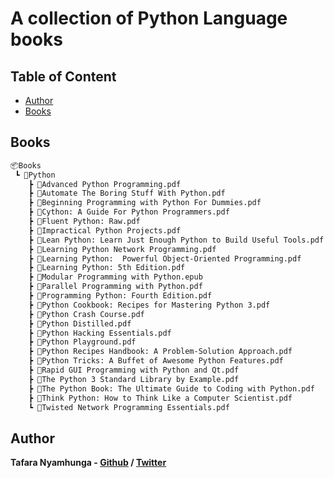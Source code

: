 # A collection of Python Language books

## Table of Content

* [Author](#author)
* [Books](#books)

## Books

```bash
📦Books
 ┗ 📂Python
    ┣ 📜Advanced Python Programming.pdf
    ┣ 📜Automate The Boring Stuff With Python.pdf
    ┣ 📜Beginning Programming with Python For Dummies.pdf
    ┣ 📜Cython: A Guide For Python Programmers.pdf
    ┣ 📜Fluent Python: Raw.pdf
    ┣ 📜Impractical Python Projects.pdf
    ┣ 📜Lean Python: Learn Just Enough Python to Build Useful Tools.pdf
    ┣ 📜Learning Python Network Programming.pdf
    ┣ 📜Learning Python:  Powerful Object-Oriented Programming.pdf
    ┣ 📜Learning Python: 5th Edition.pdf
    ┣ 📜Modular Programming with Python.epub
    ┣ 📜Parallel Programming with Python.pdf
    ┣ 📜Programming Python: Fourth Edition.pdf
    ┣ 📜Python Cookbook: Recipes for Mastering Python 3.pdf
    ┣ 📜Python Crash Course.pdf
    ┣ 📜Python Distilled.pdf
    ┣ 📜Python Hacking Essentials.pdf
    ┣ 📜Python Playground.pdf
    ┣ 📜Python Recipes Handbook: A Problem-Solution Approach.pdf
    ┣ 📜Python Tricks: A Buffet of Awesome Python Features.pdf
    ┣ 📜Rapid GUI Programming with Python and Qt.pdf
    ┣ 📜The Python 3 Standard Library by Example.pdf
    ┣ 📜The Python Book: The Ultimate Guide to Coding with Python.pdf
    ┣ 📜Think Python: How to Think Like a Computer Scientist.pdf
    ┗ 📜Twisted Network Programming Essentials.pdf
```

## Author

**Tafara Nyamhunga  - [Github](https://github.com/tafara-n) / [Twitter](https://twitter.com/tafaranyamhunga)**
